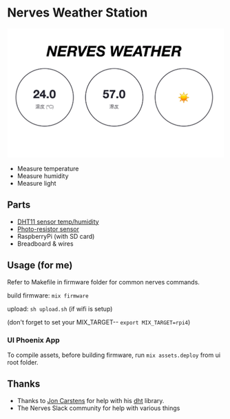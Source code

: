 # Nerves Weather Station

![nerves weather](/docs/nerves-weather.gif)

- Measure temperature
- Measure humidity
- Measure light

## Parts

- [DHT11 sensor temp/humidity](https://www.amazon.co.jp/gp/product/B010GXAH4E)
- [Photo-resistor sensor](https://www.amazon.co.jp/gp/product/B08B7QT1BV)
- RaspberryPi (with SD card)
- Breadboard & wires

## Usage (for me)

Refer to Makefile in firmware folder for common nerves commands.

build firmware: `mix firmware`

upload: `sh upload.sh` (if wifi is setup)

(don't forget to set your MIX_TARGET-- `export MIX_TARGET=rpi4`)

### UI Phoenix App

To compile assets, before building firmware, run `mix assets.deploy` from ui root folder.

## Thanks

- Thanks to [Jon Carstens](https://github.com/jjcarstens) for help with his [dht](https://github.com/jjcarstens/dht) library.
- The Nerves Slack community for help with various things
